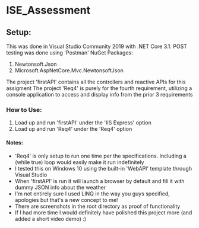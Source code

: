 # ISE_Assessment

## Setup:
This was done in Visual Studio Community 2019 with .NET Core 3.1. POST testing was done using 'Postman'
NuGet Packages:
1. Newtonsoft.Json
2. Microsoft.AspNetCore.Mvc.NewtonsoftJson

The project 'firstAPI' contains all the controllers and reactive APIs for this assigment
The project 'Req4' is purely for the fourth requirement, utilizing a console application to access and display info from the prior 3 requirements

### How to Use:
1. Load up and run 'firstAPI' under the 'IIS Express' option
2. Load up and run 'Req4' under the 'Req4' option

#### Notes:
* 'Req4' is only setup to run one time per the specifications. Including a (while true) loop would easily make it run indefinitely
* I tested this on Windows 10 using the built-in 'WebAPI' template through Visual Studio
* When 'firstAPI' is run it will launch a browser by default and fill it with dummy JSON info about the weather
* I'm not entirely sure I used LINQ in the way you guys specified, apologies but that's a new concept to me!
* There are screenshots in the root directory as proof of functionality
* If I had more time I would definitely have polished this project more (and added a short video demo) :)
